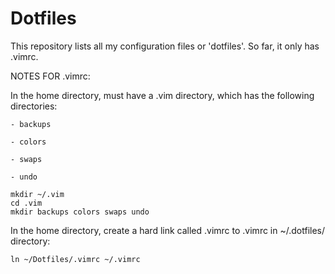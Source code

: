 # Dotfiles
This repository lists all my configuration files or 'dotfiles'. So far, it only has .vimrc.

NOTES FOR .vimrc:
  
  In the home directory, must have a .vim directory, which has the following directories:
  
    - backups
  
    - colors
  
    - swaps
  
    - undo
```
mkdir ~/.vim
cd .vim
mkdir backups colors swaps undo
```
  
  In the home directory, create a hard link called .vimrc to .vimrc in ~/.dotfiles/ directory:
  
```
ln ~/Dotfiles/.vimrc ~/.vimrc
```
